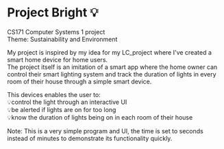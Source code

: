 # Project Bright 💡

CS171 Computer Systems 1 project <br/>
Theme: Sustainability and Environment<br/> 

My project is inspired by my idea for my LC_project where I've created a smart home device for home users. <br/>
The project itself is an imitation of a smart app where the home owner can control their smart lighting system and track the duration of lights in every room of their house through a simple smart device.<br/>



This devices enables the user to: </br>
💡control the light through an interactive UI <br/>
💡be alerted if lights are on for too long <br/>
💡know the duration of lights being on in each room of their house <br/> 




Note: This is a very simple program and UI, the time is set to seconds instead of minutes to demonstrate its functionality quickly. <br/>


